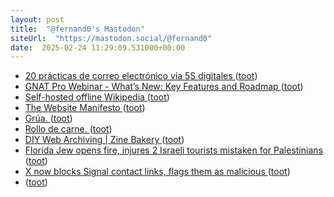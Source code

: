 ```yaml
---
layout: post
title:  "@fernand0's Mastodon"
siteUrl:  "https://mastodon.social/@fernand0"
date:  2025-02-24 11:29:09.531000+00:00
---
```

*  [20 prácticas de correo electrónico vía 5S digitales ](https://www.consultorartesano.com/2025/02/20-practicas-de-correo-electronico-via-5s-digitales.htm) ([toot](https://mastodon.social/@fernand0/114058628269873201))
*  [GNAT Pro Webinar - What’s New: Key Features and Roadmap ](https://www.adacore.com/gnat-pro-25-webina) ([toot](https://mastodon.social/@fernand0/114058357622283349))
*  [Self-hosted offline Wikipedia ](https://blog.classstruggle.tech/self-hosted-offline-wikipedia) ([toot](https://mastodon.social/@fernand0/114058246125122111))
*  [The Website Manifesto ](https://nora.zone/manifesto.htm) ([toot](https://mastodon.social/@fernand0/114056555171783175))
*  [Grúa. ](https://avecesunafoto.wordpress.com/2025/02/23/grua) ([toot](https://mastodon.social/@fernand0/114056515000176930))
*  [Rollo de carne. ](https://avecesunafoto.wordpress.com/2025/02/22/rollo-de-carne) ([toot](https://mastodon.social/@fernand0/114054561092107991))
*  [DIY Web Archiving \| Zine Bakery ](https://zinebakery.com/homemade-zines/bakeshop-2-diywebarchivin) ([toot](https://mastodon.social/@fernand0/114054544502167730))
*  [Florida Jew opens fire, injures 2 Israeli tourists mistaken for Palestinians ](https://www.ynetnews.com/article/hydrbolqkl#autopla) ([toot](https://mastodon.social/@fernand0/114054411755851193))
*  [X now blocks Signal contact links, flags them as malicious ](https://www.bleepingcomputer.com/news/security/x-now-blocks-signal-contact-links-flags-them-as-malicious) ([toot](https://mastodon.social/@fernand0/114054084835164197))
*  [ ](https://mastodon.social/@torresburriel) ([toot](https://mastodon.social/@fernand0/114054052714663191))
